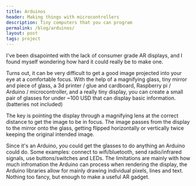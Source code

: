 ```yaml
---
title: Arduinos
header: Making things with microcontrollers
description: Tiny computers that you can program
permalink: /blog/arduinos/
layout: post
tags: project
---
```


I've been disapointed with the lack of consumer grade AR displays, and I found myself wondering how hard it could really be to make one.

Turns out, it can be very difficult to get a good image projected into your eye at a comfortable focus. With the help of a magnifying glass, tiny mirror and piece of glass, a 3d printer / glue and cardboard, Raspberry pi / Arduino / microcontroller, and a really tiny display, you can create a small pair of glasses for under ~100 USD that can display basic information. (batteries not included)

The key is pointing the display through a magnifying lens at the correct distance to get the image to be in focus. The image passes from the display to the mirror onto the glass, getting flipped horizontally or vertically twice keeping the original intended image.

Since it's an Arduino, you could get the glasses to do anything an Arduino could do. Some examples: connect to wifi/bluetooth, send radio/infrared signals, use buttons/switches and LEDs. The limitations are mainly with how much infromation the Arduino can process when rendering the display, the Arduino libraries allow for mainly drawing individual pixels, lines and text. Nothing too fancy, but enough to make a useful AR gadget.
